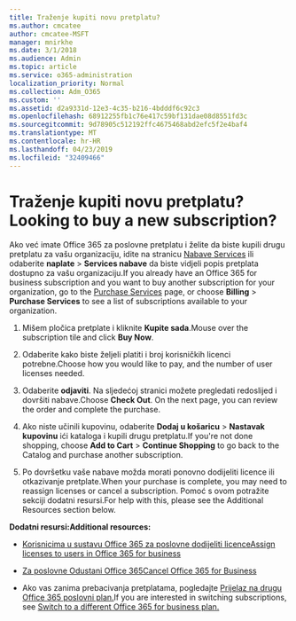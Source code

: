 ```yaml
---
title: Traženje kupiti novu pretplatu?
ms.author: cmcatee
author: cmcatee-MSFT
manager: mnirkhe
ms.date: 3/1/2018
ms.audience: Admin
ms.topic: article
ms.service: o365-administration
localization_priority: Normal
ms.collection: Adm_O365
ms.custom: ''
ms.assetid: d2a9331d-12e3-4c35-b216-4bdddf6c92c3
ms.openlocfilehash: 68912255fb1c76e417c59bf131dae08d8551fd3c
ms.sourcegitcommit: 9d78905c512192ffc4675468abd2efc5f2e4baf4
ms.translationtype: MT
ms.contentlocale: hr-HR
ms.lasthandoff: 04/23/2019
ms.locfileid: "32409466"
---
```

# <a name="looking-to-buy-a-new-subscription"></a><span data-ttu-id="0856e-102">Traženje kupiti novu pretplatu?</span><span class="sxs-lookup"><span data-stu-id="0856e-102">Looking to buy a new subscription?</span></span>

<span data-ttu-id="0856e-103">Ako već imate Office 365 za poslovne pretplatu i želite da biste kupili drugu pretplatu za vašu organizaciju, idite na stranicu [Nabave Services](https://go.microsoft.com/fwlink/p/?linkid=868433) ili odaberite **naplate** \> **Services nabave** da biste vidjeli popis pretplata dostupno za vašu organizaciju.</span><span class="sxs-lookup"><span data-stu-id="0856e-103">If you already have an Office 365 for business subscription and you want to buy another subscription for your organization, go to the [Purchase Services](https://go.microsoft.com/fwlink/p/?linkid=868433) page, or choose **Billing** \> **Purchase Services** to see a list of subscriptions available to your organization.</span></span> 
  
1. <span data-ttu-id="0856e-104">Mišem pločica pretplate i kliknite **Kupite sada**.</span><span class="sxs-lookup"><span data-stu-id="0856e-104">Mouse over the subscription tile and click **Buy Now**.</span></span>
    
2. <span data-ttu-id="0856e-105">Odaberite kako biste željeli platiti i broj korisničkih licenci potrebne.</span><span class="sxs-lookup"><span data-stu-id="0856e-105">Choose how you would like to pay, and the number of user licenses needed.</span></span>
    
3. <span data-ttu-id="0856e-106">Odaberite **odjaviti**. Na sljedećoj stranici možete pregledati redoslijed i dovršiti nabave.</span><span class="sxs-lookup"><span data-stu-id="0856e-106">Choose **Check Out**. On the next page, you can review the order and complete the purchase.</span></span>
    
4. <span data-ttu-id="0856e-107">Ako niste učinili kupovinu, odaberite **Dodaj u košaricu** \> **Nastavak kupovinu** ići kataloga i kupili drugu pretplatu.</span><span class="sxs-lookup"><span data-stu-id="0856e-107">If you're not done shopping, choose **Add to Cart** \> **Continue Shopping** to go back to the Catalog and purchase another subscription.</span></span> 
    
5. <span data-ttu-id="0856e-108">Po dovršetku vaše nabave možda morati ponovno dodijeliti licence ili otkazivanje pretplate.</span><span class="sxs-lookup"><span data-stu-id="0856e-108">When your purchase is complete, you may need to reassign licenses or cancel a subscription.</span></span> <span data-ttu-id="0856e-109">Pomoć s ovom potražite sekciji dodatni resursi.</span><span class="sxs-lookup"><span data-stu-id="0856e-109">For help with this, please see the Additional Resources section below.</span></span>
    
 <span data-ttu-id="0856e-110">**Dodatni resursi:**</span><span class="sxs-lookup"><span data-stu-id="0856e-110">**Additional resources:**</span></span>
  
- [<span data-ttu-id="0856e-111">Korisnicima u sustavu Office 365 za poslovne dodijeliti licence</span><span class="sxs-lookup"><span data-stu-id="0856e-111">Assign licenses to users in Office 365 for business</span></span>](https://support.office.com/article/997596b5-4173-4627-b915-36abac6786dc)
    
- [<span data-ttu-id="0856e-112">Za poslovne Odustani Office 365</span><span class="sxs-lookup"><span data-stu-id="0856e-112">Cancel Office 365 for Business</span></span>](https://support.office.com/article/b1bc0bef-4608-4601-813a-cdd9f746709a)
    
- <span data-ttu-id="0856e-113">Ako vas zanima prebacivanja pretplatama, pogledajte [Prijelaz na drugu Office 365 poslovni plan.](https://support.office.com/article/73318661-8f33-478b-bcc7-fb8d69dbb22a)</span><span class="sxs-lookup"><span data-stu-id="0856e-113">If you are interested in switching subscriptions, see [Switch to a different Office 365 for business plan.](https://support.office.com/article/73318661-8f33-478b-bcc7-fb8d69dbb22a)</span></span>
    

